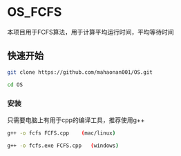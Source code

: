 # OS_FCFS
本项目用于FCFS算法，用于计算平均运行时间，平均等待时间
## 快速开始
```bash
git clone https://github.com/mahaonan001/OS.git

cd OS
```
### 安装
只需要电脑上有用于cpp的编译工具，推荐使用g++
```bash
g++ -o fcfs FCFS.cpp    (mac/linux)

g++ -o fcfs.exe FCFS.cpp   (windows)
